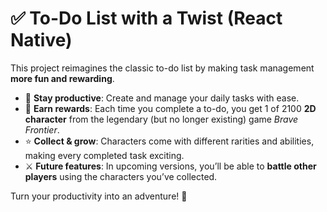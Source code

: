 # ✅ To-Do List with a Twist (React Native)  

This project reimagines the classic to-do list by making task management **more fun and rewarding**.  

- 📝 **Stay productive**: Create and manage your daily tasks with ease.  
- 🎁 **Earn rewards**: Each time you complete a to-do, you get 1 of 2100 **2D character** from the legendary (but no longer existing) game *Brave Frontier*.  
- ⭐ **Collect & grow**: Characters come with different rarities and abilities, making every completed task exciting.  
- ⚔️ **Future features**: In upcoming versions, you’ll be able to **battle other players** using the characters you’ve collected.  

Turn your productivity into an adventure! 🚀  

